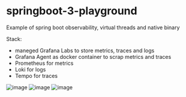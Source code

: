 # springboot-3-playground
Example of spring boot observability, virtual threads and native binary

Stack:
- maneged Grafana Labs to store metrics, traces and logs
- Grafana Agent as docker container to scrap metrics and traces
- Prometheus for metrics
- Loki for logs
- Tempo for traces
  
![image](https://github.com/mskalbania/springboot-3-playground/assets/27776940/efaa5555-d944-45dc-a13b-be877a9b2f7b)
![image](https://github.com/mskalbania/springboot-3-playground/assets/27776940/6ee06ba2-eb91-43ff-a275-96e36fb67c97)
![image](https://github.com/mskalbania/springboot-3-playground/assets/27776940/c601cc7d-a9c6-4e2a-90bd-1badbd1218be)

